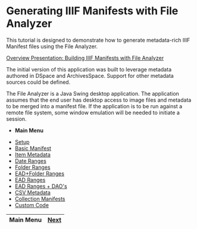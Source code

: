 # Generating IIIF Manifests with File Analyzer

This tutorial is designed to demonstrate how to generate metadata-rich IIIF Manifest files using the File Analyzer.

[Overview Presentation: Building IIIF Manifests with File Analyzer](https://gitpitch.com/Georgetown-University-Libraries/testManifests#/)

The initial version of this application was built to leverage metadata authored in DSpace and ArchivesSpace.  Support for other metadata sources could be defined.

The File Analyzer is a Java Swing desktop application.  The application assumes that the end user has desktop access to image files and metadata to be merged into a manifest file.  If the application is to be run against a remote file system, some window emulation will be needed to initiate a session.

- **Main Menu** 
* [Setup](setup.md)
* [Basic Manifest](demo1.md) 
* [Item Metadata](demo2.md) 
* [Date Ranges](demo3.md) 
* [Folder Ranges](demo4.md) 
* [EAD+Folder Ranges](demo5.md) 
* [EAD Ranges](demo6.md) 
* [EAD Ranges + DAO's](demo7.md) 
* [CSV Metadata](demo8.md) 
* [Collection Manifests](demo9.md) 
* [Custom Code](code.md)

**Main Menu** | [Next](setup.md) 
------------------------- | ------------------------- 
